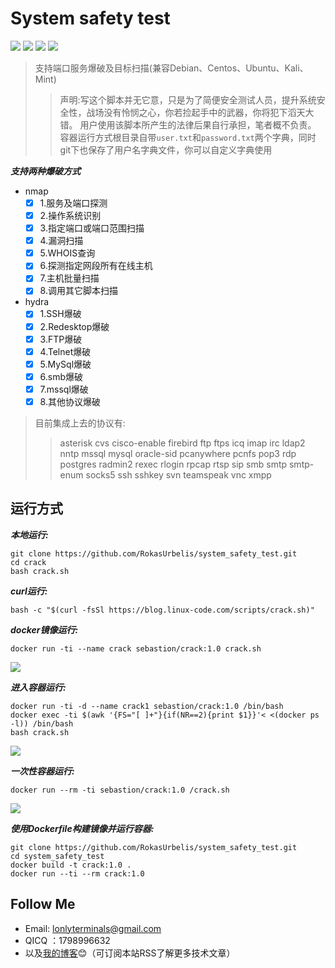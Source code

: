 # System safety test
[![](https://img.shields.io/badge/nmap-7.7-blue.svg)](https://nmap.org)
[![](https://img.shields.io/badge/hydra-8.6-red.svg)](https://www.thc.org)
[![](https://img.shields.io/badge/docker-18.09-green.svg)](https://hub.docker.com)
[![](https://img.shields.io/badge/debian-support-orange.svg)](https://www.debian.org)
>支持端口服务爆破及目标扫描(兼容Debian、Centos、Ubuntu、Kali、Mint)
>>声明:写这个脚本并无它意，只是为了简便安全测试人员，提升系统安全性，战场没有怜悯之心，你若捡起手中的武器，你将犯下滔天大错。
>>用户使用该脚本所产生的法律后果自行承担，笔者概不负责。
>>容器运行方式根目录自带`user.txt`和`password.txt`两个字典，同时git下也保存了用户名字典文件，你可以自定义字典使用

***支持两种爆破方式***
* nmap
  - [x] 1.服务及端口探测
  - [x] 2.操作系统识别
  - [x] 3.指定端口或端口范围扫描
  - [x] 4.漏洞扫描
  - [x] 5.WHOIS查询
  - [x] 6.探测指定网段所有在线主机
  - [x] 7.主机批量扫描
  - [x] 8.调用其它脚本扫描

* hydra
  - [x] 1.SSH爆破
  - [x]  2.Redesktop爆破
  - [x]  3.FTP爆破
  - [x]  4.Telnet爆破
  - [x]  5.MySql爆破
  - [x]  6.smb爆破
  - [x]  7.mssql爆破
  - [x]  8.其他协议爆破
  
>目前集成上去的协议有:
>>asterisk cvs cisco-enable firebird ftp ftps icq imap irc ldap2 nntp mssql
    mysql oracle-sid pcanywhere pcnfs pop3 rdp postgres radmin2  rexec rlogin rpcap rtsp 
    sip smb smtp smtp-enum socks5 ssh sshkey svn teamspeak vnc xmpp

## 运行方式

***本地运行:***
```shell
git clone https://github.com/RokasUrbelis/system_safety_test.git 
cd crack
bash crack.sh
```
***curl运行:***
```shell
bash -c "$(curl -fsSl https://blog.linux-code.com/scripts/crack.sh)"
```
***docker镜像运行:***
```shell
docker run -ti --name crack sebastion/crack:1.0 crack.sh
```
![](https://blog.linux-code.com/wp-content/uploads/2018/12/crack-show2.png)

***进入容器运行:***
```shell
docker run -ti -d --name crack1 sebastion/crack:1.0 /bin/bash
docker exec -ti $(awk '{FS="[ ]+"}{if(NR==2){print $1}}'< <(docker ps -l)) /bin/bash
bash crack.sh
```
![](https://blog.linux-code.com/wp-content/uploads/2018/12/docker-show.png)

***一次性容器运行:***
```shell
docker run --rm -ti sebastion/crack:1.0 /crack.sh
```
![](https://blog.linux-code.com/wp-content/uploads/2018/12/github-show2.png)

***使用Dockerfile构建镜像并运行容器:***
```shell
git clone https://github.com/RokasUrbelis/system_safety_test.git
cd system_safety_test
docker build -t crack:1.0 .
docker run --ti --rm crack:1.0
```
## Follow Me
* Email: lonlyterminals@gmail.com
* QICQ ：1798996632
* 以及[我的博客](https://blog.linux-code.com "blog.linux-code.com"):blush:（可订阅本站RSS了解更多技术文章）
